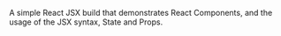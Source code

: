 A simple React JSX build that demonstrates React Components, and the usage of the JSX syntax, State and Props.
